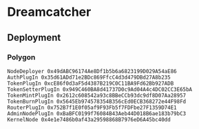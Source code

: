 # Dreamcatcher
## Deployment
### Polygon
    NodeDeployer 0x49dABC96174Ae8Df1b5b6a6823199D029A54aE86
    AuthPlugIn 0x35d61ADd71e2BDc869FfcC4d3d479DBd27A8b235
    TokenPlugIn 0xcE86f0d3aF5d4387B219C0C11BA9Fd62Bb927ADB
    TokenSetterPlugIn 0x949C460BA8d41737D0c9Ad04A4c4DC02CC3E65bA
    TokenMintPlugIn 0x2612c608542a93c8BBeCCb93dc9df8D07Aa28957
    TokenBurnPlugIn 0x5645Eb974578354B356cEd0ECB368272e44F98Fd
    RouterPlugIn 0x752B7f1E0f05af9F93Fb5f7FDFbe27F1359D74E1
    AdminNodePlugIn 0xBaBFC0199f76084B43Aeb44D018B6ae183b79bC3
    KernelNode 0x4e1e7486b0af43a29598868B7976eD6A45bc40dd